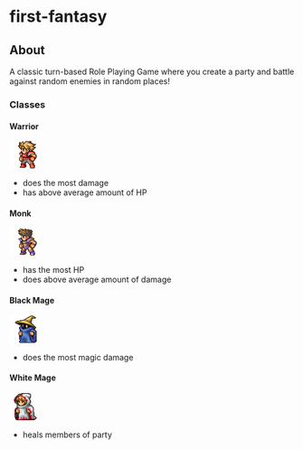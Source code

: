 # first-fantasy

## About
A classic turn-based Role Playing Game where you create a party and battle
against random enemies in random places!

### Classes
#### Warrior
![alt text](img/warrior-standing.png)
* does the most damage
* has above average amount of HP
#### Monk
![alt text](img/monk-standing.png)
* has the most HP
* does above average amount of damage
#### Black Mage
![alt text](img/black-mage-standing.png)
* does the most magic damage
#### White Mage
![alt text](img/white-mage-standing.png)
* heals members of party
